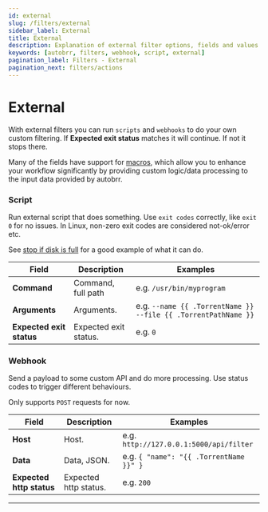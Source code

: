 ```yaml
---
id: external
slug: /filters/external
sidebar_label: External
title: External
description: Explanation of external filter options, fields and values.
keywords: [autobrr, filters, webhook, script, external]
pagination_label: Filters - External
pagination_next: filters/actions
---
```


# External

With external filters you can run `scripts` and `webhooks` to do your own custom filtering. If **Expected exit status** matches it will continue. If not it stops there.

Many of the fields have support for [macros](./filters/macros), which allow you to enhance your workflow significantly by providing custom logic/data processing to the input data provided by autobrr.

### Script

Run external script that does something. Use `exit codes` correctly, like `exit 0` for no issues. In Linux, non-zero exit codes are considered not-ok/error etc.

See [stop if disk is full](./usage/tips#stop-if-disk-is-full) for a good example of what it can do.

| Field                    | Description           | Examples                                                       |
| ------------------------ | --------------------- | -------------------------------------------------------------- |
| **Command**              | Command, full path    | e.g. `/usr/bin/myprogram`                                      |
| **Arguments**            | Arguments.            | e.g. `--name {{ .TorrentName }} --file {{ .TorrentPathName }}` |
| **Expected exit status** | Expected exit status. | e.g. `0`                                                       |

### Webhook

Send a payload to some custom API and do more processing. Use status codes to trigger different behaviours.

Only supports `POST` requests for now.

| Field                    | Description           | Examples                                |
| ------------------------ | --------------------- | --------------------------------------- |
| **Host**                 | Host.                 | e.g. `http://127.0.0.1:5000/api/filter` |
| **Data**                 | Data, JSON.           | e.g. `{ "name": "{{ .TorrentName }}" }` |
| **Expected http status** | Expected http status. | e.g. `200`                              |

---
